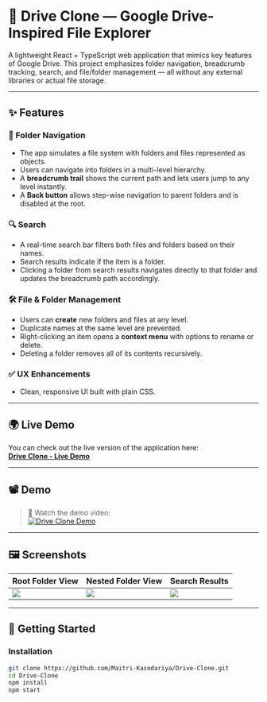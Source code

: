 # 📁 Drive Clone — Google Drive-Inspired File Explorer

A lightweight React + TypeScript web application that mimics key features of Google Drive. This project emphasizes folder navigation, breadcrumb tracking, search, and file/folder management — all without any external libraries or actual file storage.

---

## ✨ Features

### 📂 Folder Navigation
- The app simulates a file system with folders and files represented as objects.
- Users can navigate into folders in a multi-level hierarchy.
- A **breadcrumb trail** shows the current path and lets users jump to any level instantly.
- A **Back button** allows step-wise navigation to parent folders and is disabled at the root.

### 🔍 Search
- A real-time search bar filters both files and folders based on their names.
- Search results indicate if the item is a folder.
- Clicking a folder from search results navigates directly to that folder and updates the breadcrumb path accordingly.

### 🛠 File & Folder Management
- Users can **create** new folders and files at any level.
- Duplicate names at the same level are prevented.
- Right-clicking an item opens a **context menu** with options to rename or delete.
- Deleting a folder removes all of its contents recursively.

### ✅ UX Enhancements
- Clean, responsive UI built with plain CSS.

---

## 🌍 Live Demo

You can check out the live version of the application here:  
[**Drive Clone - Live Demo**](https://Maitri-Kasodariya.github.io/Drive-Clone)

---

## 📽 Demo

> 🎥 Watch the demo video:  
> [![Drive Clone Demo](https://img.youtube.com/vi/VIDEO_ID/0.jpg)](https://www.youtube.com/watch?v=VIDEO_ID)

---

## 🖼 Screenshots

| Root Folder View | Nested Folder View | Search Results |
|------------------|--------------------|----------------|
| ![](screenshots/root.png) | ![](screenshots/nested.png) | ![](screenshots/search.png) |

---

## 🔧 Getting Started

### Installation

```bash
git clone https://github.com/Maitri-Kasodariya/Drive-Clone.git
cd Drive-Clone
npm install
npm start
